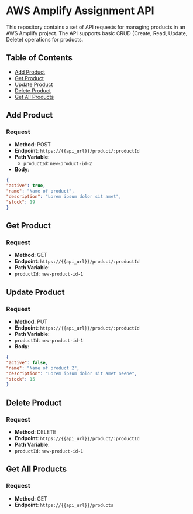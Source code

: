 # AWS Amplify Assignment API

This repository contains a set of API requests for managing products in an AWS Amplify project. The API supports basic CRUD (Create, Read, Update, Delete) operations for products.

## Table of Contents
- [Add Product](#add-product)
- [Get Product](#get-product)
- [Update Product](#update-product)
- [Delete Product](#delete-product)
- [Get All Products](#get-all-products)

## Add Product

### Request
- **Method**: POST
- **Endpoint**: `https://{{api_url}}/product/:productId`
- **Path Variable**:
    - `productId`: `new-product-id-2`
- **Body**:

```json
{
"active": true,
"name": "Name of product",
"description": "Lorem ipsum dolor sit amet",
"stock": 19
}
```

## Get Product

### Request
- **Method**: GET
- **Endpoint**: `https://{{api_url}}/product/:productId`
- **Path Variable**:
- `productId`: `new-product-id-1`

## Update Product

### Request
- **Method**: PUT
- **Endpoint**: `https://{{api_url}}/product/:productId`
- **Path Variable**:
- `productId`: `new-product-id-1`
- **Body**:

```json
{
"active": false,
"name": "Name of product 2",
"description": "Lorem ipsum dolor sit amet neene",
"stock": 15
}
```

## Delete Product

### Request
- **Method**: DELETE
- **Endpoint**: `https://{{api_url}}/product/:productId`
- **Path Variable**:
- `productId`: `new-product-id-1`

## Get All Products

### Request
- **Method**: GET
- **Endpoint**: `https://{{api_url}}/products`
